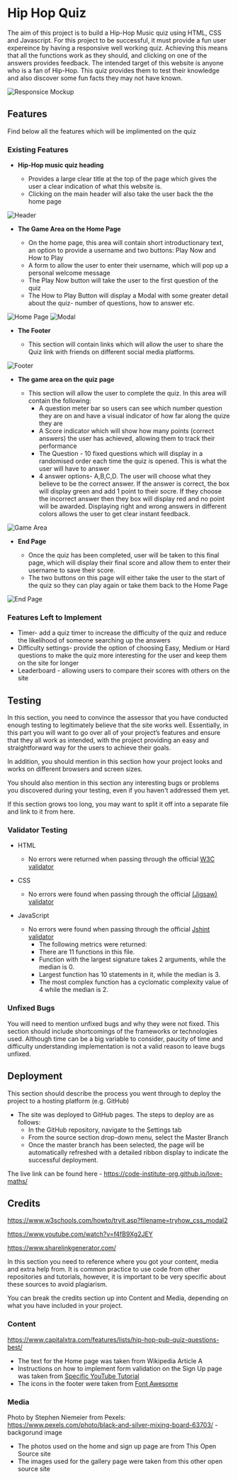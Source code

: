 # Hip Hop Quiz

The aim of this project is to build a Hip-Hop Music quiz using HTML, CSS and Javascript. For this project to be successful, it must provide a fun user expereince by having a responsive well working quiz. Achieving this means that all the functions work as they should, and clicking on one of the answers provides feedback.
The intended target of this website is anyone who is a fan of Hip-Hop. This quiz provides them to test their knowledge and also discover some fun facts they may not have known. 

![Responsice Mockup](assets/images/preview.png)

## Features 
Find below all the features which will be implimented on the quiz

### Existing Features

- __Hip-Hop music quiz heading__

  - Provides a large clear title at the top of the page which gives the user a clear indication of what this website is. 
  - Clicking on the main header will also take the user back the the home page

![Header](assets/images/header.png)

- __The Game Area on the Home Page__

  - On the home page, this area will contain short introductionary text, an option to provide a username and two buttons: Play Now and How to Play
  - A form to allow the user to enter their username, which will pop up a personal welcome message
  - The Play Now button will take the user to the first question of the quiz
  - The How to Play Button will display a Modal with some greater detail about the quiz- number of questions, how to answer etc.

![Home Page](assets/images/main-page.png)
![Modal](assets/images/how-to-play.png)

- __The Footer__

  - This section will contain links which will allow the user to share the Quiz link with friends on different social media platforms.

![Footer](assets/images/footer.png)

- __The game area on the quiz page__

  - This section will allow the user to complete the quiz. In this area will contain the following:
    - A question meter bar so users can see which number question they are on and have a visual indicator of how far along the quize they are
    - A Score indicator which will show how many points (correct answers) the user has achieved, allowing them to track their performance
    - The Question - 10 fixed questions which will display in a randomised order each time the quiz is opened. This is what the user will have to answer
    - 4 answer options- A,B,C,D. The user will choose what they believe to be the correct answer. If the answer is correct, the box will display green and add 1 point to their socre. If they choose the incorrect answer then they box will display red and no point will be awarded. Displaying right and wrong answers in different colors allows the user to get clear instant feedback. 

![Game Area](assets/images/quiz-page.png)

- __End Page__

  - Once the quiz has been completed, user will be taken to this final page, which will display their final score and allow them to enter their username to save their score. 
  - The two buttons on this page will either take the user to the start of the quiz so they can play again or take them back to the Home Page

![End Page](assets/images/end-page.png)

### Features Left to Implement

- Timer- add a quiz timer to increase the difficulty of the quiz and reduce the likelihood of someone searching up the answers
- Difficulty settings- provide the option of choosing Easy, Medium or Hard questions to make the quiz more interesting for the user and keep them on the site for longer
- Leaderboard - allowing users to compare their scores with others on the site

## Testing 

In this section, you need to convince the assessor that you have conducted enough testing to legitimately believe that the site works well. Essentially, in this part you will want to go over all of your project’s features and ensure that they all work as intended, with the project providing an easy and straightforward way for the users to achieve their goals.

In addition, you should mention in this section how your project looks and works on different browsers and screen sizes.

You should also mention in this section any interesting bugs or problems you discovered during your testing, even if you haven't addressed them yet.

If this section grows too long, you may want to split it off into a separate file and link to it from here.


### Validator Testing 

- HTML
    - No errors were returned when passing through the official [W3C validator](https://validator.w3.org/nu/?doc=https%3A%2F%2Fjamiebradford123.github.io%2FHipHopMusicQuiz%2F)
    
- CSS
    - No errors were found when passing through the official [(Jigsaw) validator](https://jigsaw.w3.org/css-validator/validator?uri=https%3A%2F%2Fvalidator.w3.org%2Fnu%2F%3Fdoc%3Dhttps%253A%252F%252Fcode-institute-org.github.io%252Flove-maths%252F&profile=css3svg&usermedium=all&warning=1&vextwarning=&lang=en)
- JavaScript
    - No errors were found when passing through the official [Jshint validator](https://jshint.com/)
      - The following metrics were returned: 
      - There are 11 functions in this file.
      - Function with the largest signature takes 2 arguments, while the median is 0.
      - Largest function has 10 statements in it, while the median is 3.
      - The most complex function has a cyclomatic complexity value of 4 while the median is 2.

### Unfixed Bugs

You will need to mention unfixed bugs and why they were not fixed. This section should include shortcomings of the frameworks or technologies used. Although time can be a big variable to consider, paucity of time and difficulty understanding implementation is not a valid reason to leave bugs unfixed. 

## Deployment

This section should describe the process you went through to deploy the project to a hosting platform (e.g. GitHub) 

- The site was deployed to GitHub pages. The steps to deploy are as follows: 
  - In the GitHub repository, navigate to the Settings tab 
  - From the source section drop-down menu, select the Master Branch
  - Once the master branch has been selected, the page will be automatically refreshed with a detailed ribbon display to indicate the successful deployment. 

The live link can be found here - https://code-institute-org.github.io/love-maths/


## Credits 



https://www.w3schools.com/howto/tryit.asp?filename=tryhow_css_modal2

https://www.youtube.com/watch?v=f4fB9Xg2JEY

https://www.sharelinkgenerator.com/

In this section you need to reference where you got your content, media and extra help from. It is common practice to use code from other repositories and tutorials, however, it is important to be very specific about these sources to avoid plagiarism. 

You can break the credits section up into Content and Media, depending on what you have included in your project. 

### Content 
https://www.capitalxtra.com/features/lists/hip-hop-pub-quiz-questions-best/
- The text for the Home page was taken from Wikipedia Article A
- Instructions on how to implement form validation on the Sign Up page was taken from [Specific YouTube Tutorial](https://www.youtube.com/)
- The icons in the footer were taken from [Font Awesome](https://fontawesome.com/)

### Media
Photo by Stephen Niemeier from Pexels: https://www.pexels.com/photo/black-and-silver-mixing-board-63703/ - backgorund image
- The photos used on the home and sign up page are from This Open Source site
- The images used for the gallery page were taken from this other open source site
